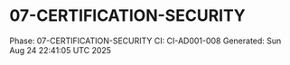 # 07-CERTIFICATION-SECURITY
Phase: 07-CERTIFICATION-SECURITY
CI: CI-AD001-008
Generated: Sun Aug 24 22:41:05 UTC 2025
